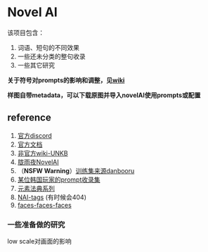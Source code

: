 # Novel AI

该项目包含：

1. 词语、短句的不同效果
2. 一些还未分类的整句收录
3. 一些其它研究

**关于符号对prompts的影响和调整，见[wiki](https://naidb.miraheze.org/wiki/Image_Generation)**

**样图自带metadata，可以下载原图并导入novelAI使用prompts或配置**

## reference

1. [官方discord](https://discord.gg/42VT8pw9)
2. [官方文档](https://docs.novelai.net/)
3. [非官方wiki-UNKB](https://naidb.miraheze.org/wiki/Main\_Page)
4. [胧雨夜NovelAI](https://www.yuque.com/longyuye/lmgcwy/)
5. （**NSFW Warning**）[训练集来源danbooru](https://danbooru.donmai.us/)
6. [某位韩国玩家的prompt收录集](https://docs.google.com/document/d/11sb3AOCE4B5CZeMELNL8PwWoIae2jkrdcz-UEJw\_Ayc/edit)
7. [元素法典系列](https://docs.qq.com/doc/DWHl3am5Zb05QbGVs?_t=1667358884518&u=10b6f6013bb4446b80f6842dd16ce273)
8. [NAI-tags](https://zele.st/NovelAI/) (有时候会404)
9. [faces-faces-faces](https://rentry.org/faces-faces-faces)

### 一些准备做的研究

low scale对画面的影响